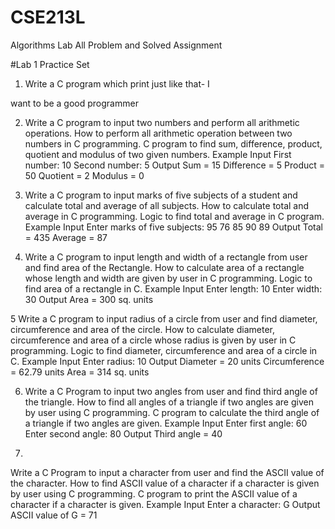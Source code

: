 # CSE213L
Algorithms Lab All Problem and Solved Assignment

#Lab 1 Practice Set
1. Write a C program which print just like that-
I

want
to be a
good
programmer


2. Write a C program to input two numbers and perform all arithmetic operations. How to
perform all arithmetic operation between two numbers in C programming. C program to find
sum, difference, product, quotient and modulus of two given numbers.
Example
Input
First number: 10
Second number: 5
Output
Sum = 15
Difference = 5
Product = 50
Quotient = 2
Modulus = 0


3. Write a C program to input marks of five subjects of a student and calculate total and
average of all subjects. How to calculate total and average in C programming. Logic to find
total and average in C program.
Example
Input
Enter marks of five subjects: 95 76 85 90 89
Output
Total = 435
Average = 87

4. Write a C program to input length and width of a rectangle from user and find area of the
Rectangle. How to calculate area of a rectangle whose length and width are given by user in
C programming. Logic to find area of a rectangle in C.
Example
Input
Enter length: 10
Enter width: 30
Output
Area = 300 sq. units


5 Write a C program to input radius of a circle from user and find diameter, circumference and
area of the circle. How to calculate diameter, circumference and area of a circle whose radius
is given by user in C programming. Logic to find diameter, circumference and area of a circle
in C.
Example
Input
Enter radius: 10
Output
Diameter = 20 units
Circumference = 62.79 units
Area = 314 sq. units


6. Write a C Program to input two angles from user and find third angle of the triangle. How to
find all angles of a triangle if two angles are given by user using C programming. C program to
calculate the third angle of a triangle if two angles are given.
Example
Input
Enter first angle: 60
Enter second angle: 80
Output
Third angle = 40



7.
Write a C Program to input a character from user and find the ASCII value of the character.
How to find ASCII value of a character if a character is given by user using C programming. C
program to print the ASCII value of a character if a character is given.
Example
Input
Enter a character: G
Output
ASCII value of G = 71
